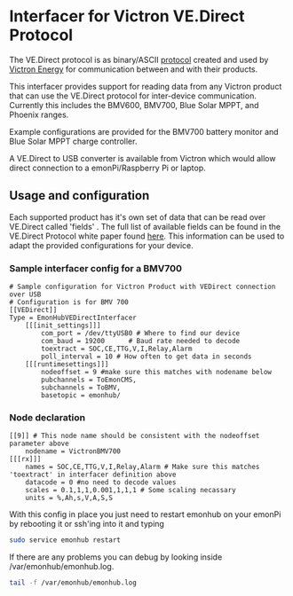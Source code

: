 # Interfacer for Victron VE.Direct Protocol

The VE.Direct protocol is as binary/ASCII [protocol](https://www.victronenergy.com/live/vedirect_protocol:faq) created and used by [Victron Energy](https://www.victronenergy.com/) for communication between and with their products.

This interfacer provides support for reading data from any Victron product that can use the VE.Direct protocol for inter-device communication. Currently this includes the BMV600, BMV700, Blue Solar MPPT, and Phoenix ranges.

Example configurations are provided for the BMV700 battery monitor and Blue Solar MPPT charge controller.

A VE.Direct to USB converter is available from Victron which would allow direct connection to a emonPi/Raspberry Pi or laptop.

## Usage and configuration

Each supported product has it's own set of data that can be read over VE.Direct called 'fields' . The full list of available fields can be found in the VE.Direct Protocol white paper found [here](https://www.victronenergy.com/support-and-downloads/whitepapers). This information can be used to adapt the provided configurations for your device.

### Sample interfacer config for a BMV700

```text
# Sample configuration for Victron Product with VEDirect connection over USB
# Configuration is for BMV 700
[[VEDirect]]
Type = EmonHubVEDirectInterfacer
    [[[init_settings]]]
        com_port = /dev/ttyUSB0 # Where to find our device
        com_baud = 19200      # Baud rate needed to decode
        toextract = SOC,CE,TTG,V,I,Relay,Alarm
        poll_interval = 10 # How often to get data in seconds
    [[[runtimesettings]]]
        nodeoffset = 9 #make sure this matches with nodename below
        pubchannels = ToEmonCMS,
        subchannels = ToBMV,
        basetopic = emonhub/
```

### Node declaration

```text
[[9]] # This node name should be consistent with the nodeoffset parameter above
    nodename = VictronBMV700
[[[rx]]]
    names = SOC,CE,TTG,V,I,Relay,Alarm # Make sure this matches 'toextract' in interfacer definition above
    datacode = 0 #no need to decode values
    scales = 0.1,1,1,0.001,1,1,1 # Some scaling necassary
    units = %,Ah,s,V,A,S,S
```

With this config in place you just need to restart emonhub on your emonPi by rebooting it or ssh'ing into it and typing 

```bash
sudo service emonhub restart
```

If there are any problems you can debug by looking inside /var/emonhub/emonhub.log.

```bash
tail -f /var/emonhub/emonhub.log
```
